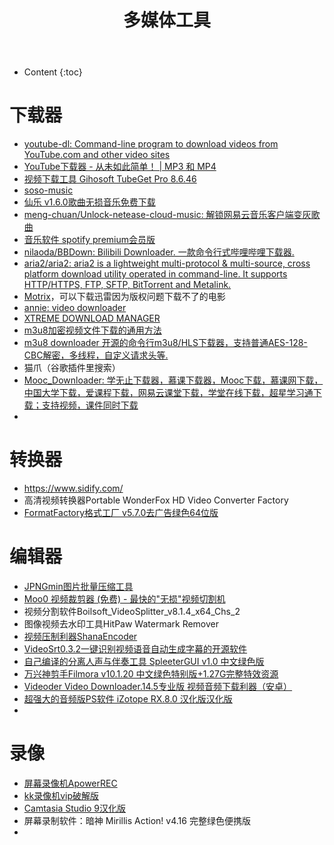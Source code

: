 ﻿---
layout:		post
category:	"soft"
title:		"多媒体工具"
tags:		[video]
---
- Content
{:toc}


# 下载器

- [youtube-dl: Command-line program to download videos from YouTube.com and other video sites](https://github.com/ytdl-org/youtube-dl)
- [YouTube下载器 - 从未如此简单！ | MP3 和 MP4](https://www.youtubebyclick.com/zh-cn/)
- [视频下载工具 Gihosoft TubeGet Pro 8.6.46 ](https://www.52pojie.cn/thread-1389895-1-7.html)
- [soso-music](https://github.com/jsososo/soso-music/releases)
- [仙乐 v1.6.0歌曲无损音乐免费下载](https://www.52pojie.cn/thread-1371546-1-2.html)
- [meng-chuan/Unlock-netease-cloud-music: 解锁网易云音乐客户端变灰歌曲](https://github.com/meng-chuan/Unlock-netease-cloud-music)
- [音乐软件 spotify premium会员版 ](https://www.52pojie.cn/thread-1409270-1-4.html)
- [nilaoda/BBDown: Bilibili Downloader. 一款命令行式哔哩哔哩下载器.](https://github.com/nilaoda/BBDown)
- [aria2/aria2: aria2 is a lightweight multi-protocol & multi-source, cross platform download utility operated in command-line. It supports HTTP/HTTPS, FTP, SFTP, BitTorrent and Metalink.](https://github.com/aria2/aria2)
- [Motrix](https://motrix.app/)，可以下载迅雷因为版权问题下载不了的电影
- [annie: video downloader](https://github.com/iawia002/annie)
- [XTREME DOWNLOAD MANAGER](https://subhra74.github.io/xdm/#)
- [m3u8加密视频文件下载的通用方法](https://www.52pojie.cn/thread-1161169-1-1.html)
- [m3u8 downloader 开源的命令行m3u8/HLS下载器，支持普通AES-128-CBC解密，多线程，自定义请求头等.](https://github.com/nilaoda/N_m3u8DL-CLI)
- 猫爪（谷歌插件里搜索）
- [Mooc_Downloader: 学无止下载器，慕课下载器，Mooc下载，慕课网下载，中国大学下载，爱课程下载，网易云课堂下载，学堂在线下载，超星学习通下载；支持视频，课件同时下载](https://github.com/PyJun/Mooc_Downloader/)
- 

# 转换器

- https://www.sidify.com/
- 高清视频转换器Portable WonderFox HD Video Converter Factory
- [FormatFactory格式工厂 v5.7.0去广告绿色64位版](https://www.52pojie.cn/thread-1405907-1-3.html)

# 编辑器

- [JPNGmin图片批量压缩工具](https://www.52pojie.cn/thread-1058942-1-7.html)
- [Moo0 视频裁剪器 (免费) - 最快的"无损"视频切割机](https://zhs.moo0.com/?top=https://zhs.moo0.com/software/VideoCutter/)
- 视频分割软件Boilsoft_VideoSplitter_v8.1.4_x64_Chs_2
- 图像视频去水印工具HitPaw Watermark Remover
- [视频压制利器ShanaEncoder](https://www.52pojie.cn/thread-1397949-1-1.html)
- [VideoSrt0.3.2一键识别视频语音自动生成字幕的开源软件](https://www.52pojie.cn/thread-1393899-1-1.html)
- [自己编译的分离人声与伴奏工具 SpleeterGUI v1.0 中文绿色版](https://www.52pojie.cn/thread-1397397-1-1.html)
- [万兴神剪手Filmora v10.1.20 中文绿色特别版+1.27G完整特效资源](https://www.52pojie.cn/thread-1393267-1-1.html)
- [Videoder Video Downloader.14.5专业版 视频音频下载利器（安卓）](https://www.52pojie.cn/thread-1373817-1-1.html)
- [超强大的音频版PS软件 iZotope RX.8.0 汉化版汉化版](https://www.52pojie.cn/thread-1402984-1-4.html)
- 

# 录像

- [屏幕录像机ApowerREC](http://cencrack.com/?post=66)
- [kk录像机vip破解版](http://cencrack.com/?post=64)
- [Camtasia Studio 9汉化版](https://www.52pojie.cn/thread-1063685-1-2.html)
- 屏幕录制软件：暗神 Mirillis Action! v4.16 完整绿色便携版
- 
